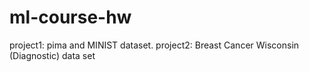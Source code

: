 # ml-course-hw

project1: pima and MINIST dataset.
project2: Breast Cancer Wisconsin (Diagnostic) data set
